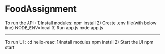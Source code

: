 # FoodAssignment

To run the API :
1)Install modules:
npm install
2) Create .env file(with below line)
NODE_ENV=local
3) Run app.js
node app.js

-----------------------------------

To run UI :
cd hello-react
1)Install modules
npm install
2) Start the UI
npm start
